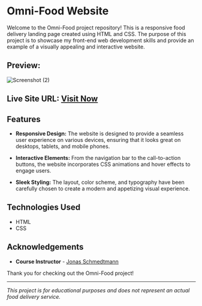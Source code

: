 # Omni-Food Website

Welcome to the Omni-Food project repository! This is a responsive food delivery landing page created using HTML and CSS. The purpose of this project is to showcase my front-end web development skills and provide an example of a visually appealing and interactive website.

## Preview:
![Screenshot (2)](https://github.com/user-attachments/assets/e761bb3d-aa66-4a42-b2e5-ff83fa8d6a03)



##  **Live Site URL:** <a href=https://omnifood-tamilvendhan.netlify.app/ target="_blank">**Visit Now** </a>



## Features

- **Responsive Design:** The website is designed to provide a seamless user experience on various devices, ensuring that it looks great on desktops, tablets, and mobile phones.

- **Interactive Elements:** From the navigation bar to the call-to-action buttons, the website incorporates CSS animations and hover effects to engage users.

- **Sleek Styling:** The layout, color scheme, and typography have been carefully chosen to create a modern and appetizing visual experience.
  

## Technologies Used

- HTML
- CSS
  
## Acknowledgements

- **Course Instructor** - [Jonas Schmedtmann](https://codingheroes.io/)

Thank you for checking out the Omni-Food project!

---

*This project is for educational purposes and does not represent an actual food delivery service.*

